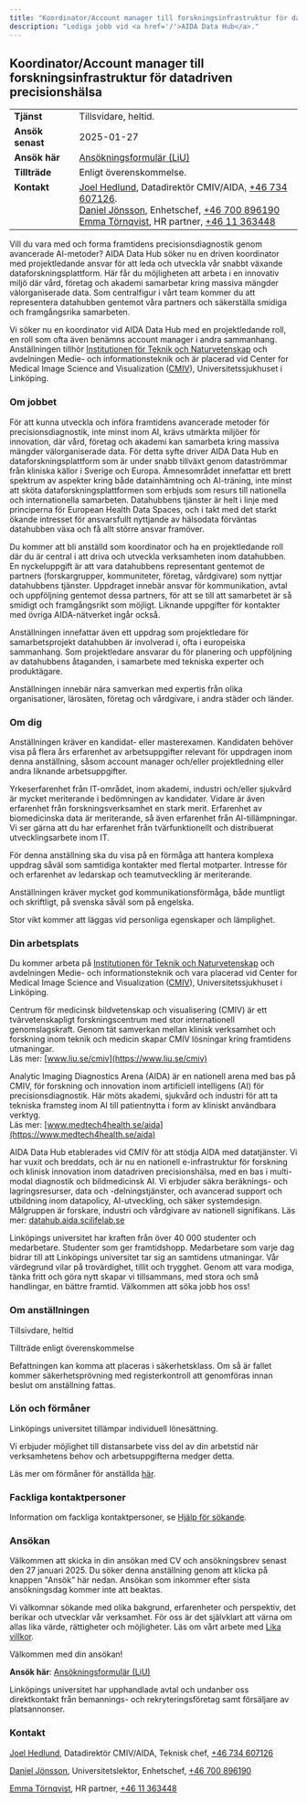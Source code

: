 ```yaml
---
title: "Koordinator/Account manager till forskningsinfrastruktur för datadriven precisionshälsa"
description: "Lediga jobb vid <a href='/'>AIDA Data Hub</a>."
---
```

## Koordinator/Account manager till forskningsinfrastruktur för datadriven precisionshälsa

<table class="tight-table">
  <tbody>
    <tr>
      <td><strong>Tjänst</strong></td>
      <td>Tillsvidare, heltid.</td>
    </tr>
    <tr>
      <td><strong>Ansök senast</strong></td>
      <td>2025-01-27</td>
    </tr>
    <tr>
      <td><strong>Ansök här</strong></td>
      <td><a href="https://liu.se/jobba-pa-liu/lediga-jobb/25838">Ansökningsformulär (LiU)</a></td>
    </tr>
    <tr>
      <td><strong>Tillträde</strong></td>
      <td>Enligt överenskommelse.</td>
    </tr>
    <tr style="vertical-align: top;">
      <td><strong>Kontakt</strong></td>
      <td><a href="mailto:joel.hedlund@liu.se">Joel Hedlund</a>, Datadirektör CMIV/AIDA, <a href="tel:+46734607126">+46 734 607126</a>. <br> <a href="mailto:daniel.jonsson@liu.se">Daniel Jönsson</a>, Enhetschef, <a href="tel:+46700896190">+46 700 896190</a><br> <a href="mailto:emma.tornqvist@liu.se">Emma Törnqvist</a>, HR partner, <a href="tel:+4611363448">+46 11 363448</a></td>
    </tr>
  </tbody>
</table>

Vill du vara med och forma framtidens precisionsdiagnostik genom avancerade
AI-metoder? AIDA Data Hub söker nu en driven koordinator med projektledande
ansvar för att leda och utveckla vår snabbt växande dataforskningsplattform. Här
får du möjligheten att arbeta i en innovativ miljö där vård, företag och akademi
samarbetar kring massiva mängder välorganiserade data. Som centralfigur i vårt
team kommer du att representera datahubben gentemot våra partners och
säkerställa smidiga och framgångsrika samarbeten.

Vi söker nu en koordinator vid AIDA Data Hub med en projektledande roll, en roll
som ofta även benämns account manager i andra sammanhang. Anställningen tillhör
[Institutionen för Teknik och Naturvetenskap](https://liu.se/organisation/liu/itn)
och avdelningen Medie- och informationsteknik och är placerad vid Center for
Medical Image Science and Visualization ([CMIV](https://liu.se/cmiv)),
Universitetssjukhuset i Linköping.

### Om jobbet
För att kunna utveckla och införa framtidens avancerade metoder för
precisionsdiagnostik, inte minst inom AI, krävs utmärkta miljöer för innovation,
där vård, företag och akademi kan samarbeta kring massiva mängder
välorganiserade data. För detta syfte driver AIDA Data Hub en
dataforskningsplattform som är under snabb tillväxt genom dataströmmar från
kliniska källor i Sverige och Europa. Ämnesområdet innefattar ett brett spektrum
av aspekter kring både datainhämtning och AI-träning, inte minst att sköta
dataforskningsplattformen som erbjuds som resurs till nationella och
internationella samarbeten. Datahubbens tjänster är helt i linje med principerna
för European Health Data Spaces, och i takt med det starkt ökande intresset för
ansvarsfullt nyttjande av hälsodata förväntas datahubben växa och få allt större
ansvar framöver.

Du kommer att bli anställd som koordinator och ha en projektledande roll där du
är central i att driva och utveckla verksamheten inom datahubben. En
nyckeluppgift är att vara datahubbens representant gentemot de partners
(forskargrupper, kommuniteter, företag, vårdgivare) som nyttjar datahubbens
tjänster. Uppdraget innebär ansvar för kommunikation, avtal och uppföljning
gentemot dessa partners, för att se till att samarbetet är så smidigt och
framgångsrikt som möjligt. Liknande uppgifter för kontakter med övriga
AIDA-nätverket ingår också.

Anställningen innefattar även ett uppdrag som projektledare för samarbetsprojekt
datahubben är involverad i, ofta i europeiska sammanhang. Som projektledare
ansvarar du för planering och uppföljning av datahubbens åtaganden, i samarbete
med tekniska experter och produktägare.

Anställningen innebär nära samverkan med expertis från olika organisationer,
lärosäten, företag och vårdgivare, i andra städer och länder.

### Om dig
Anställningen kräver en kandidat- eller masterexamen. Kandidaten behöver visa på
flera års erfarenhet av arbetsuppgifter relevant för uppdragen inom denna
anställning, såsom account manager och/eller projektledning eller andra liknande
arbetsuppgifter.

Yrkeserfarenhet från IT-området, inom akademi, industri och/eller sjukvård är
mycket meriterande i bedömningen av kandidater. Vidare är även erfarenhet från
forskningsverksamhet en stark merit. Erfarenhet av biomedicinska data är
meriterande, så även erfarenhet från AI-tillämpningar. Vi ser gärna att du har
erfarenhet från tvärfunktionellt och distribuerat utvecklingsarbete inom IT.

För denna anställning ska du visa på en förmåga att hantera komplexa uppdrag
såväl som samtidiga kontakter med flertal motparter. Intresse för och erfarenhet
av ledarskap och teamutveckling är meriterande.

Anställningen kräver mycket god kommunikationsförmåga, både muntligt och
skriftligt, på svenska såväl som på engelska.

Stor vikt kommer att läggas vid personliga egenskaper och lämplighet.

### Din arbetsplats
Du kommer arbeta på [Institutionen för Teknik och Naturvetenskap](https://liu.se/organisation/liu/itn)
och avdelningen Medie- och informationsteknik och vara placerad vid Center for
Medical Image Science and Visualization ([CMIV](https://liu.se/cmiv)),
Universitetssjukhuset i Linköping.

Centrum för medicinsk bildvetenskap och visualisering (CMIV) är ett
tvärvetenskapligt forskningscentrum med stor internationell genomslagskraft.
Genom tät samverkan mellan klinisk verksamhet och forskning inom teknik och
medicin skapar CMIV lösningar kring framtidens utmaningar.  
Läs mer: [www.liu.se/cmiv](https://www.liu.se/cmiv)

Analytic Imaging Diagnostics Arena (AIDA) är en nationell arena med bas på CMIV,
för forskning och innovation inom artificiell intelligens (AI) för
precisionsdiagnostik. Här möts akademi, sjukvård och industri för att ta
tekniska framsteg inom AI till patientnytta i form av kliniskt användbara
verktyg.  
Läs mer: [www.medtech4health.se/aida](https://www.medtech4health.se/aida)

AIDA Data Hub etablerades vid CMIV för att stödja AIDA med datatjänster. Vi har
vuxit och breddats, och är nu en nationell e-infrastruktur för forskning och
klinisk innovation inom datadriven precisionshälsa, med en bas i multi-modal
diagnostik och bildmedicinsk AI. Vi erbjuder säkra beräknings- och
lagringsresurser, data och -delningstjänster, och avancerad support och
utbildning inom datapolicy, AI-utveckling, och säker systemdesign. Målgruppen är
forskare, industri och vårdgivare av nationell signifikans.
Läs mer: [datahub.aida.scilifelab.se](https://datahub.aida.scilifelab.se)

Linköpings universitet har kraften från över 40 000 studenter och medarbetare.
Studenter som ger framtidshopp. Medarbetare som varje dag bidrar till att
Linköpings universitet tar sig an samtidens utmaningar. Vår värdegrund vilar på
trovärdighet, tillit och trygghet. Genom att vara modiga, tänka fritt och göra
nytt skapar vi tillsammans, med stora och små handlingar, en bättre framtid.
Välkommen att söka jobb hos oss!

### Om anställningen
Tillsivdare, heltid

Tillträde enligt överenskommelse

Befattningen kan komma att placeras i säkerhetsklass. Om så är fallet kommer
säkerhetsprövning med registerkontroll att genomföras innan beslut om
anställning fattas.

### Lön och förmåner
Linköpings universitet tillämpar individuell lönesättning.

Vi erbjuder möjlighet till distansarbete viss del av din arbetstid när
verksamhetens behov och arbetsuppgifterna medger detta.

Läs mer om förmåner för anställda [här](https://liu.se/jobba-pa-liu/formaner).

### Fackliga kontaktpersoner
Information om fackliga kontaktpersoner, se [Hjälp för sökande](https://liu.se/jobba-pa-liu/hjalp-for-sokande).

### Ansökan
Välkommen att skicka in din ansökan med CV och ansökningsbrev senast den 27
januari 2025. Du söker denna anställning genom att klicka på knappen "Ansök" här
nedan. Ansökan som inkommer efter sista ansökningsdag kommer inte att beaktas.

Vi välkomnar sökande med olika bakgrund, erfarenheter och perspektiv, det
berikar och utvecklar vår verksamhet. För oss är det självklart att värna om
allas lika värde, rättigheter och möjligheter. Läs om vårt arbete med
[Lika villkor](https://liu.se/artikel/lika-villkor/).

Välkommen med din ansökan!

**Ansök här**: [Ansökningsformulär (LiU)](https://liu.se/jobba-pa-liu/lediga-jobb/25838)

Linköpings universitet har upphandlade avtal och undanber oss direktkontakt från
bemannings- och rekryteringsföretag samt försäljare av platsannonser.

### Kontakt
[Joel Hedlund](mailto:joel.hedlund@liu.se), Datadirektör CMIV/AIDA, Teknisk chef,
[+46 734 607126](tel:+46734607126)

[Daniel Jönsson](mailto:daniel.jonsson@liu.se), Universitetslektor, Enhetschef,
[+46 700 896190](tel:+46700896190)

[Emma Törnqvist](mailto:emma.tornqvist@liu.se), HR partner,
[+46 11 363448](tel:+4611363448)
